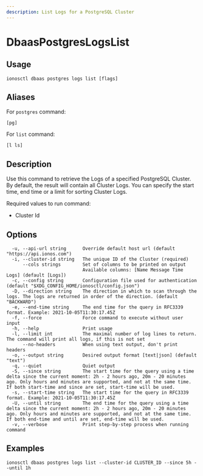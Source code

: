 ```yaml
---
description: List Logs for a PostgreSQL Cluster
---
```


# DbaasPostgresLogsList

## Usage

```text
ionosctl dbaas postgres logs list [flags]
```

## Aliases

For `postgres` command:

```text
[pg]
```

For `list` command:

```text
[l ls]
```

## Description

Use this command to retrieve the Logs of a specified PostgreSQL Cluster. By default, the result will contain all Cluster Logs. You can specify the start time, end time or a limit for sorting Cluster Logs.

Required values to run command:

* Cluster Id

## Options

```text
  -u, --api-url string      Override default host url (default "https://api.ionos.com")
  -i, --cluster-id string   The unique ID of the Cluster (required)
      --cols strings        Set of columns to be printed on output 
                            Available columns: [Name Message Time Logs] (default [Logs])
  -c, --config string       Configuration file used for authentication (default "$XDG_CONFIG_HOME/ionosctl/config.json")
  -D, --direction string    The direction in which to scan through the logs. The logs are returned in order of the direction. (default "BACKWARD")
  -e, --end-time string     The end time for the query in RFC3339 format. Example: 2021-10-05T11:30:17.45Z
  -f, --force               Force command to execute without user input
  -h, --help                Print usage
  -l, --limit int           The maximal number of log lines to return. The command will print all logs, if this is not set
      --no-headers          When using text output, don't print headers
  -o, --output string       Desired output format [text|json] (default "text")
  -q, --quiet               Quiet output
  -S, --since string        The start time for the query using a time delta since the current moment: 2h - 2 hours ago, 20m - 20 minutes ago. Only hours and minutes are supported, and not at the same time. If both start-time and since are set, start-time will be used.
  -s, --start-time string   The start time for the query in RFC3339 format. Example: 2021-10-05T11:30:17.45Z
  -U, --until string        The end time for the query using a time delta since the current moment: 2h - 2 hours ago, 20m - 20 minutes ago. Only hours and minutes are supported, and not at the same time. If both end-time and until are set, end-time will be used.
  -v, --verbose             Print step-by-step process when running command
```

## Examples

```text
ionosctl dbaas postgres logs list --cluster-id CLUSTER_ID --since 5h --until 1h
```

